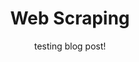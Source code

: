 ---
layout: post
title: "Web Scraping"
subtitle: "testing blog post!"
background: '/img/posts/01.jpg'
---